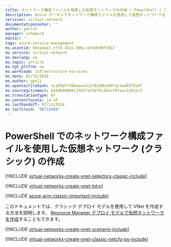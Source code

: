 ```yaml
---
title: ネットワーク構成ファイルを使用した仮想ネットワークの作成 | PowerShell | クラシック | Microsoft Docs
description: Azure ポータルでネットワーク構成ファイルを使用して仮想ネットワークを作成する方法について説明します。
services: virtual-network
documentationcenter: ''
author: genlin
manager: cshepard
editor: ''
tags: azure-service-management
ms.assetid: 95eadae3-cffd-45d1-89bc-b74d030f3d57
ms.service: virtual-network
ms.devlang: na
ms.topic: article
ms.tgt_pltfrm: na
ms.workload: infrastructure-services
ms.date: 03/15/2016
ms.author: genli
ms.openlocfilehash: 3ca59df7496eeea3c5f8289b10dfa23e403f919f
ms.sourcegitcommit: 0a84b090d4c2fb57af3876c26a1f97aac12015c5
ms.translationtype: HT
ms.contentlocale: ja-JP
ms.lasthandoff: 07/11/2018
ms.locfileid: "38712948"
---
```

# <a name="create-a-virtual-network-classic-using-a-network-configuration-file-with-powershell"></a>PowerShell でのネットワーク構成ファイルを使用した仮想ネットワーク (クラシック) の作成
[!INCLUDE [virtual-networks-create-vnet-selectors-classic-include](../../includes/virtual-networks-create-vnet-selectors-classic-include.md)]

[!INCLUDE [virtual-networks-create-vnet-intro](../../includes/virtual-networks-create-vnet-intro-include.md)]

[!INCLUDE [azure-arm-classic-important-include](../../includes/azure-arm-classic-important-include.md)]

このドキュメントでは、クラシック デプロイ モデルを使用して VNet を作成する方法を説明します。 [Resource Manager デプロイ モデルで仮想ネットワークを作成](quick-create-powershell.md)することもできます。

[!INCLUDE [virtual-networks-create-vnet-scenario-include](../../includes/virtual-networks-create-vnet-scenario-include.md)]

[!INCLUDE [virtual-networks-create-vnet-classic-netcfg-ps-include](../../includes/virtual-networks-create-vnet-classic-netcfg-ps-include.md)]

